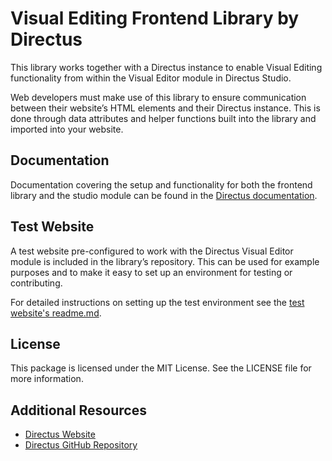 # Visual Editing Frontend Library by Directus

This library works together with a Directus instance to enable Visual Editing functionality from within the Visual
Editor module in Directus Studio.

Web developers must make use of this library to ensure communication between their website’s HTML elements and their
Directus instance. This is done through data attributes and helper functions built into the library and imported into
your website.

## Documentation

Documentation covering the setup and functionality for both the frontend library and the studio module can be found in
the [Directus documentation](https://directus.io/docs/guides/content/visual-editor).

## Test Website

A test website pre-configured to work with the Directus Visual Editor module is included in the library’s repository.
This can be used for example purposes and to make it easy to set up an environment for testing or contributing.

For detailed instructions on setting up the test environment see the
[test website's readme.md](https://github.com/directus/visual-editing/blob/main/test-website/readme.md).

## License

This package is licensed under the MIT License. See the LICENSE file for more information.

## Additional Resources

- [Directus Website](https://directus.io)
- [Directus GitHub Repository](https://github.com/directus/directus)
